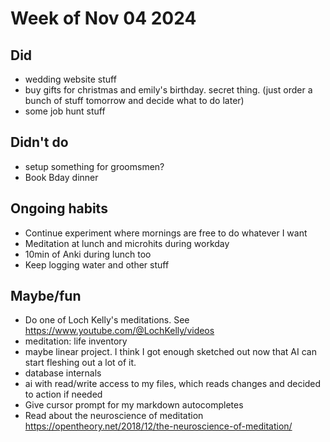 # Week of Nov 04 2024

## Did
- wedding website stuff 
- buy gifts for christmas and emily's birthday. secret thing. (just order a bunch of stuff tomorrow and decide what to do later)
- some job hunt stuff

## Didn't do
- setup something for groomsmen?
- Book Bday dinner

## Ongoing habits
- Continue experiment where mornings are free to do whatever I want
- Meditation at lunch and microhits during workday
- 10min of Anki during lunch too
- Keep logging water and other stuff

## Maybe/fun
- Do one of Loch Kelly's meditations. See https://www.youtube.com/@LochKelly/videos
- meditation: life inventory
- maybe linear project. I think I got enough sketched out now that AI can start fleshing out a lot of it. 
- database internals
- ai with read/write access to my files, which reads changes and decided to action if needed
- Give cursor prompt for my markdown autocompletes
- Read about the neuroscience of meditation https://opentheory.net/2018/12/the-neuroscience-of-meditation/

